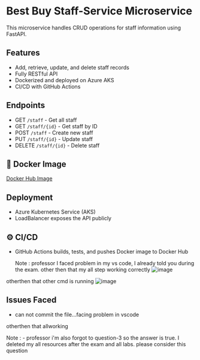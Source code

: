 # Best Buy Staff-Service Microservice

This microservice handles CRUD operations for staff information using FastAPI.

##  Features
- Add, retrieve, update, and delete staff records
- Fully RESTful API
- Dockerized and deployed on Azure AKS
- CI/CD with GitHub Actions

##  Endpoints
- GET `/staff` - Get all staff
- GET `/staff/{id}` - Get staff by ID
- POST `/staff` - Create new staff
- PUT `/staff/{id}` - Update staff
- DELETE `/staff/{id}` - Delete staff

## 🐳 Docker Image
[Docker Hub Image](https://hub.docker.com/r/satyams45/bestbuy-staff-service)

##  Deployment
- Azure Kubernetes Service (AKS)
- LoadBalancer exposes the API publicly

## ⚙️ CI/CD
- GitHub Actions builds, tests, and pushes Docker image to Docker Hub

  Note : professor I faced problem in my vs code, I already told you during the exam. other then that my all step working correctly
![image](https://github.com/user-attachments/assets/83e84f9b-fd85-4147-aa13-c83f7d7810c4)

otherthen that other cmd is running
![image](https://github.com/user-attachments/assets/4bad76e9-50e2-48a8-80ff-f6c5e1e7b56f)


##  Issues Faced
- can not commit the file...facing problem in vscode

otherthen that allworking

Note : - professor i'm also forgot to question-3
so the answer is true. I deleted my all resources after the exam and all labs.
please consider this question
